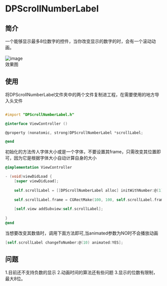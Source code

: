 # DPScrollNumberLabel
## 简介
一个能够显示最多8位数字的控件，当你改变显示的数字的时，会有一个滚动动画。<br><br>
![image](https://github.com/948080952/DPScrollNumberLabel/blob/master/DPScrollNumber.gif) 
<br>效果图
## 使用
将DPScrollNumberLabel文件夹中的两个文件复制进工程，在需要使用的地方导入头文件<br>
```Objective-c

#import "DPScrollNumberLabel.h"

@interface ViewController ()

@property (nonatomic, strong)DPScrollNumberLabel *scrollLabel;

@end

```
初始化的方法传人字体大小或是一个字体，不要设置其frame，只需改变其位置即可，因为它是根据字体大小自动计算自身的大小
```Objective-c
@implementation ViewController

- (void)viewDidLoad {
    [super viewDidLoad];
    
    self.scrollLabel = [[DPScrollNumberLabel alloc] initWithNumber:@(1) font:[UIFont fontWithName:@"AppleSDGothicNeo-SemiBold" size:40] textColor:[UIColor grayColor] rowNumber:5];
    
    self.scrollLabel.frame = CGRectMake(100, 100, self.scrollLabel.frame.size.width, self.scrollLabel.frame.size.height);
    
    [self.view addSubview:self.scrollLabel];
    
}
@end
```
当想要改变其数值时，调用下面方法即可,当animated参数为NO时不会播放动画
```Objective-c
[self.scrollLabel changeToNumber:@(10) animated:YES];
```
## 问题
1.目前还不支持负数的显示
2.动画时间的算法还有些问题
3.显示的位数有限制，最大8位。


